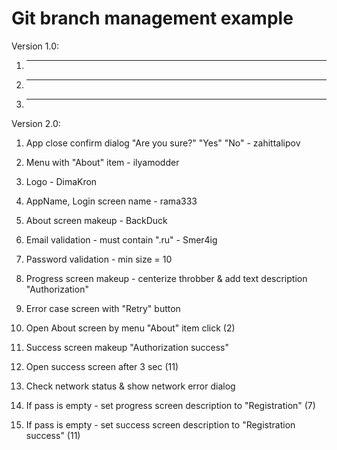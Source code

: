 Git branch management example
========================================

Version 1.0:

1. ---

2. ---

3. ---

Version 2.0:

1. App close confirm dialog "Are you sure?" "Yes" "No" - zahittalipov

2. Menu with "About" item - ilyamodder

3. Logo - DimaKron

4. AppName, Login screen name - rama333
 
5. About screen makeup - BackDuck

6. Email validation - must contain ".ru" - Smer4ig

7. Password validation - min size = 10

7. Progress screen makeup - centerize throbber & add text description "Authorization"

8. Error case screen with "Retry" button

10. Open About screen by menu "About" item click (2)

11. Success screen makeup "Authorization success"

12. Open success screen after 3 sec (11)

13. Check network status & show network error dialog

14. If pass is empty - set progress screen description to "Registration" (7)

15. If pass is empty - set success screen description to "Registration success" (11)

